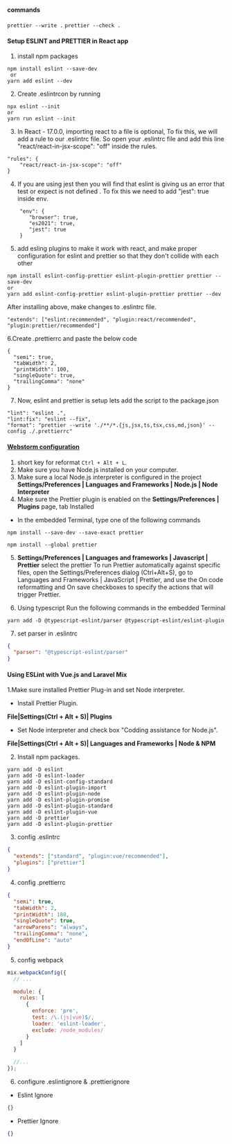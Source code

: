 #### commands

`prettier --write .`
`prettier --check .`

#### Setup ESLINT and PRETTIER in React app

1. install npm packages

```yarn
npm install eslint --save-dev
 or
yarn add eslint --dev
```

2. Create .eslintrcon by running

```yarn
npx eslint --init
or
yarn run eslint --init
```

3. In React - 17.0.0, importing react to a file is optional, To fix this, we will add a rule to our .eslintrc file. So open your .eslintrc file and add this line "react/react-in-jsx-scope": "off" inside the rules.

```dotenv
"rules": {
    "react/react-in-jsx-scope": "off"
}
```

4. If you are using jest then you will find that eslint is giving us an error that test or expect is not defined . To fix this we need to add "jest": true inside env.

```dotenv
    "env": {
       "browser": true,
       "es2021": true,
       "jest": true
    }
```

5. add esling plugins to make it work with react, and make proper configuration for eslint and prettier so that they don't collide with each other

```yarn
npm install eslint-config-prettier eslint-plugin-prettier prettier --save-dev
or
yarn add eslint-config-prettier eslint-plugin-prettier prettier --dev
```

After installing above, make changes to .eslintrc file.

```dotenv
"extends": ["eslint:recommended", "plugin:react/recommended", "plugin:prettier/recommended"]
```

6.Create .prettierrc and paste the below code

```dotenv
{
  "semi": true,
  "tabWidth": 2,
  "printWidth": 100,
  "singleQuote": true,
  "trailingComma": "none"
}
```

7. Now, eslint and prettier is setup lets add the script to the package.json

```dotenv
"lint": "eslint .",
"lint:fix": "eslint --fix",
"format": "prettier --write './**/*.{js,jsx,ts,tsx,css,md,json}' --config ./.prettierrc"
```

#### [Webstorm configuration](https://www.jetbrains.com/help/webstorm/prettier.html)

1. short key for reformat `Ctrl + Alt + L`.
2. Make sure you have Node.js installed on your computer.
3. Make sure a local Node.js interpreter is configured in the project
   **Settings/Preferences | Languages and Frameworks | Node.js | Node Interpreter**
4. Make sure the Prettier plugin is enabled on the **Settings/Preferences | Plugins** page, tab Installed

- In the embedded Terminal, type one of the following commands

```yarn
npm install --save-dev --save-exact prettier

npm install --global prettier
```

5. **Settings/Preferences | Languages and frameworks | Javascript | Prettier** select the prettier To run Prettier automatically against specific files, open the Settings/Preferences dialog (Ctrl+Alt+S), go to Languages and Frameworks |
   JavaScript | Prettier, and use the On code reformatting and On save checkboxes to specify the actions that will trigger Prettier.

6. Using typescript Run the following commands in the embedded Terminal

```yarn
yarn add -D @typescript-eslint/parser @typescript-eslint/eslint-plugin
```

7. set parser in .eslintrc

```json
{
  "parser": "@typescript-eslint/parser"
}
```

#### Using ESLint with Vue.js and Laravel Mix

1.Make sure installed Prettier Plug-in and set Node interpreter.

- Install Prettier Plugin.

**File|Settings(Ctrl + Alt + S)| Plugins**

- Set Node interpreter and check box "Codding assistance for Node.js".

**File|Settings(Ctrl + Alt + S)| Languages and Frameworks | Node & NPM**

2. Install npm packages.

```yarn
yarn add -D eslint
yarn add -D eslint-loader
yarn add -D eslint-config-standard
yarn add -D eslint-plugin-import
yarn add -D eslint-plugin-node
yarn add -D eslint-plugin-promise
yarn add -D eslint-plugin-standard
yarn add -D eslint-plugin-vue
yarn add -D prettier
yarn add -D eslint-plugin-prettier
```

3. config .eslintrc

```json lines
{
  "extends": ["standard", "plugin:vue/recommended"],
  "plugins": ["prettier"]
}
```

4. config .prettierrc

```json lines
{
  "semi": true,
  "tabWidth": 2,
  "printWidth": 180,
  "singleQuote": true,
  "arrowParens": "always",
  "trailingComma": "none",
  "endOfLine": "auto"
}
```

5. config webpack

```js
mix.webpackConfig({
  // ...

  module: {
    rules: [
      {
        enforce: 'pre',
        test: /\.(js|vue)$/,
        loader: 'eslint-loader',
        exclude: /node_modules/
      }
    ]
  }

  //...
});
```

6. configure .eslintignore & .prettierignore

- Eslint Ignore

```json lines
{}
```

- Prettier Ignore

```json lines
{}
```
